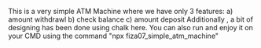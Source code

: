 This is a very simple ATM Machine where we have only 3 features:
a) amount withdrawl
b) check balance
c) amount deposit
Additionally , a bit of designing has been done using chalk here. 
You can also run and enjoy it on your CMD using the command 
"npx fiza07_simple_atm_machine"